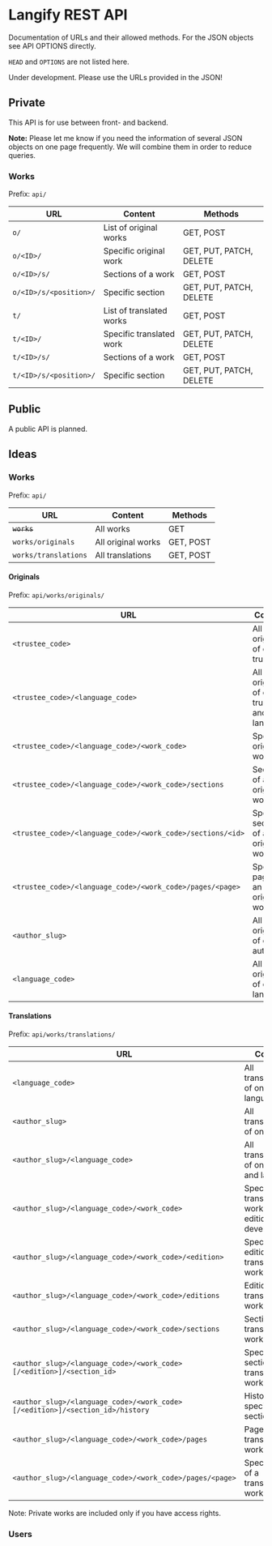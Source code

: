 # Langify REST API

Documentation of URLs and their allowed methods. For the JSON objects see API OPTIONS directly.

`HEAD` and `OPTIONS` are not listed here.

Under development. Please use the URLs provided in the JSON!

## Private

This API is for use between front- and backend.

**Note:** Please let me know if you need the information of several JSON objects on one page frequently. We will combine them in order to reduce queries.

### Works

Prefix: `api/`

URL | Content | Methods
----|---------|--------
`o/` | List of original works | GET, POST
`o/<ID>/` | Specific original work | GET, PUT, PATCH, DELETE
`o/<ID>/s/` | Sections of a work | GET, POST
`o/<ID>/s/<position>/` | Specific section | GET, PUT, PATCH, DELETE
`t/` | List of translated works | GET, POST
`t/<ID>/` | Specific translated work | GET, PUT, PATCH, DELETE
`t/<ID>/s/` | Sections of a work | GET, POST
`t/<ID>/s/<position>/` | Specific section | GET, PUT, PATCH, DELETE

## Public

A public API is planned.

## Ideas

### Works

Prefix: `api/`

URL | Content | Methods
----|---------|--------
~~`works`~~ | All works | GET
`works/originals` | All original works | GET, POST
`works/translations` | All translations | GET, POST

#### Originals

Prefix: `api/works/originals/`

URL | Content | Methods
----|---------|--------
`<trustee_code>` | All originals of one trustee | GET, POST
`<trustee_code>/<language_code>` | All originals of one trustee and language | GET, POST
`<trustee_code>/<language_code>/<work_code>` | Specific original work | GET, POST
`<trustee_code>/<language_code>/<work_code>/sections` | Sections of an original work | GET, POST
`<trustee_code>/<language_code>/<work_code>/sections/<id>` | Specific section of an original work | GET, PUT, PATCH
`<trustee_code>/<language_code>/<work_code>/pages/<page>` | Specific page of an original work | GET
`<author_slug>` | All originals of one author | GET, POST
`<language_code>` | All originals of one language | GET, POST

#### Translations

Prefix: `api/works/translations/`

URL | Content | Methods
----|---------|--------
`<language_code>` | All translations of one language | GET, POST
`<author_slug>` | All translations of one author | GET, POST
`<author_slug>/<language_code>` | All translations of one author and language | GET, POST
`<author_slug>/<language_code>/<work_code>` | Specific translated work (newest edition or development) | GET, POST
`<author_slug>/<language_code>/<work_code>/<edition>` | Specific edition of a translated work | GET, POST
`<author_slug>/<language_code>/<work_code>/editions` | Editions of a translated work | GET, POST
`<author_slug>/<language_code>/<work_code>/sections` | Sections of a translated work | GET, POST
`<author_slug>/<language_code>/<work_code>[/<edition>]/<section_id>` | Specific section of a translated work | GET, PUT, PATCH
`<author_slug>/<language_code>/<work_code>[/<edition>]/<section_id>/history` | History of a specific section | GET
`<author_slug>/<language_code>/<work_code>/pages` | Pages of a translated work | GET
`<author_slug>/<language_code>/<work_code>/pages/<page>` | Specific page of a translated work | GET

Note: Private works are included only if you have access rights.

### Users
